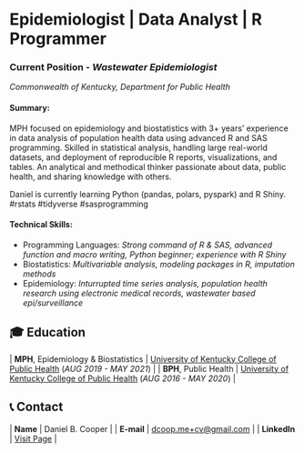 # Epidemiologist | Data Analyst | R Programmer
### Current Position - _Wastewater Epidemiologist_
_Commonwealth of Kentucky, Department for Public Health_ 

#### Summary: 
MPH focused on epidemiology and biostatistics with 3+ years’ experience in data analysis of population health data using advanced R and SAS programming. Skilled in statistical analysis, handling large real-world datasets, and deployment of reproducible R reports, visualizations, and tables. An analytical and methodical thinker passionate about data, public health, and sharing knowledge with others. 

Daniel is currently learning Python (pandas, polars, pyspark) and R Shiny. #rstats #tidyverse #sasprogramming

#### Technical Skills:

- Programming Languages: _Strong command of R & SAS, advanced function and macro writing, Python beginner; experience with R Shiny_
- Biostatistics: _Multivariable analysis, modeling packages in R, imputation methods_
- Epidemiology: _Inturrupted time series analysis, population health research using electronic medical records, wastewater based epi/surveillance_
  
## 🎓 Education

| **MPH**, Epidemiology & Biostatistics | <a href="https://cph.uky.edu/" target="_blank">University of Kentucky College of Public Health</a> (_AUG 2019 - MAY 2021_) |
| **BPH**, Public Health                | <a href="https://cph.uky.edu/" target="_blank">University of Kentucky College of Public Health</a> (_AUG 2016 - MAY 2020_) |

## 📞 Contact

| **Name**   | Daniel B. Cooper | 
| **E-mail**   | <a href="mailto:dcoop.me+cv@gmail.com">dcoop.me+cv@gmail.com</a> | 
| **LinkedIn**   | <a href="https://www.linkedin.com/in/danielblakecooper/" target="_blank">Visit Page</a> | 
